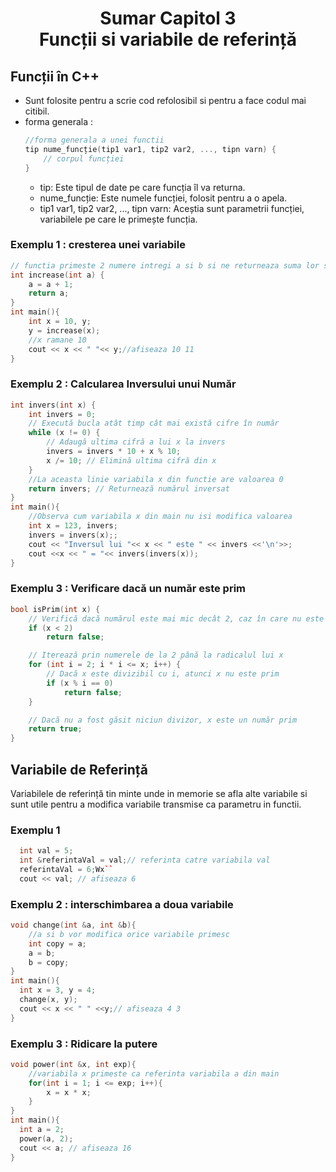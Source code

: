 <h1 align="center">Sumar Capitol 3<br>Funcții si variabile de referință</h1>

## Funcții în C++
- Sunt folosite pentru a scrie cod refolosibil si pentru a face codul mai citibil.
- forma generala : 
    ```cpp
    //forma generala a unei functii
    tip nume_funcție(tip1 var1, tip2 var2, ..., tipn varn) {
        // corpul funcției
    }
    ```
    - tip: Este tipul de date pe care funcția îl va returna.
    - nume_funcție: Este numele funcției, folosit pentru a o apela.
    - tip1 var1, tip2 var2, ..., tipn varn: Aceștia sunt parametrii funcției, variabilele pe care le primește funcția.



### Exemplu 1 : cresterea unei variabile

```cpp
// functia primeste 2 numere intregi a si b si ne returneaza suma lor sub forma unui intreg
int increase(int a) {
    a = a + 1;
    return a;
}
int main(){
    int x = 10, y;
    y = increase(x);
    //x ramane 10
    cout << x << " "<< y;//afiseaza 10 11
}
```

### Exemplu 2 : Calcularea Inversului unui Număr
```cpp
int invers(int x) {
    int invers = 0;
    // Execută bucla atât timp cât mai există cifre în număr
    while (x != 0) {
        // Adaugă ultima cifră a lui x la invers
        invers = invers * 10 + x % 10; 
        x /= 10; // Elimină ultima cifră din x
    }
    //La aceasta linie variabila x din functie are valoarea 0
    return invers; // Returnează numărul inversat
}
int main(){
    //Observa cum variabila x din main nu isi modifica valoarea
    int x = 123, invers;
    invers = invers(x);;
    cout << "Inversul lui "<< x << " este " << invers <<'\n'>>;
    cout <<x << " = "<< invers(invers(x));
}
```

### Exemplu 3 : Verificare dacă un număr este prim
```cpp
bool isPrim(int x) {
    // Verifică dacă numărul este mai mic decât 2, caz în care nu este prim
    if (x < 2) 
        return false;

    // Iterează prin numerele de la 2 până la radicalul lui x
    for (int i = 2; i * i <= x; i++) {
        // Dacă x este divizibil cu i, atunci x nu este prim
        if (x % i == 0) 
            return false;
    }

    // Dacă nu a fost găsit niciun divizor, x este un număr prim
    return true;
}
```
## Variabile de Referință

Variabilele de referință tin minte unde in memorie se afla alte variabile si sunt utile pentru a modifica variabile transmise ca parametru in functii.
### Exemplu 1
  ```cpp
    int val = 5;
    int &referintaVal = val;// referinta catre variabila val
    referintaVal = 6;Wx``
    cout << val; // afiseaza 6
  ```
### Exemplu 2 : interschimbarea a doua variabile
```cpp
void change(int &a, int &b){
    //a si b vor modifica orice variabile primesc
    int copy = a;
    a = b;
    b = copy;
}
int main(){
  int x = 3, y = 4;
  change(x, y);
  cout << x << " " <<y;// afiseaza 4 3
}
```
### Exemplu 3 : Ridicare la putere
```cpp
void power(int &x, int exp){
    //variabila x primeste ca referinta variabila a din main
    for(int i = 1; i <= exp; i++){
        x = x * x;
    }
}
int main(){
  int a = 2;
  power(a, 2);
  cout << a; // afiseaza 16
}
  ```